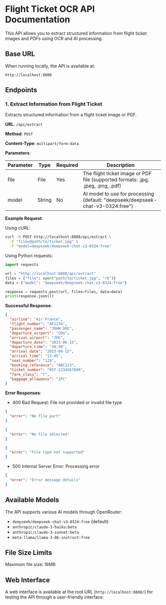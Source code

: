 # Flight Ticket OCR API Documentation

This API allows you to extract structured information from flight ticket images and PDFs using OCR and AI processing.

## Base URL

When running locally, the API is available at:
```
http://localhost:8808
```

## Endpoints

### 1. Extract Information from Flight Ticket

Extracts structured information from a flight ticket image or PDF.

**URL**: `/api/extract`

**Method**: `POST`

**Content-Type**: `multipart/form-data`

**Parameters**:

| Parameter | Type   | Required | Description                                                                                |
|-----------|--------|----------|--------------------------------------------------------------------------------------------|
| file      | File   | Yes      | The flight ticket image or PDF file (supported formats: .jpg, .jpeg, .png, .pdf)           |
| model     | String | No       | AI model to use for processing (default: "deepseek/deepseek-chat-v3-0324:free")            |

**Example Request**:

Using cURL:
```bash
curl -X POST http://localhost:8808/api/extract \
  -F "file=@path/to/ticket.jpg" \
  -F "model=deepseek/deepseek-chat-v3-0324:free"
```

Using Python requests:
```python
import requests

url = "http://localhost:8808/api/extract"
files = {"file": open("path/to/ticket.jpg", "rb")}
data = {"model": "deepseek/deepseek-chat-v3-0324:free"}

response = requests.post(url, files=files, data=data)
print(response.json())
```

**Successful Response**:

```json
{
  "airline": "Air France",
  "flight_number": "AF1234",
  "passenger_name": "JOHN DOE",
  "departure_airport": "CDG",
  "arrival_airport": "JFK",
  "departure_date": "2023-06-15",
  "departure_time": "10:30",
  "arrival_date": "2023-06-15",
  "arrival_time": "13:45",
  "seat_number": "12A",
  "booking_reference": "ABC123",
  "ticket_number": "057-1234567890",
  "fare_class": "Y",
  "baggage_allowance": "2PC"
}
```

**Error Responses**:

- 400 Bad Request: File not provided or invalid file type
```json
{
  "error": "No file part"
}
```
```json
{
  "error": "No file selected"
}
```
```json
{
  "error": "File type not supported"
}
```

- 500 Internal Server Error: Processing error
```json
{
  "error": "Error message details"
}
```

## Available Models

The API supports various AI models through OpenRouter:

- `deepseek/deepseek-chat-v3-0324:free` (default)
- `anthropic/claude-3-haiku:beta`
- `anthropic/claude-3-sonnet:beta`
- `meta-llama/llama-3-8b-instruct:free`

## File Size Limits

Maximum file size: 16MB

## Web Interface

A web interface is available at the root URL (`http://localhost:8808/`) for testing the API through a user-friendly interface.